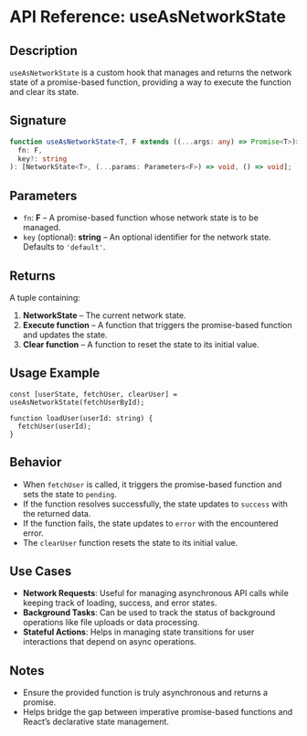 # API Reference: useAsNetworkState

## Description
`useAsNetworkState` is a custom hook that manages and returns the network state of a promise-based function, providing a way to execute the function and clear its state.

## Signature
```typescript
function useAsNetworkState<T, F extends ((...args: any) => Promise<T>)>(
  fn: F,
  key?: string
): [NetworkState<T>, (...params: Parameters<F>) => void, () => void];
```

## Parameters
- `fn`: **F** – A promise-based function whose network state is to be managed.
- `key` (optional): **string** – An optional identifier for the network state. Defaults to `'default'`.

## Returns
A tuple containing:
1. **NetworkState<T>** – The current network state.
2. **Execute function** – A function that triggers the promise-based function and updates the state.
3. **Clear function** – A function to reset the state to its initial value.

## Usage Example
```tsx
const [userState, fetchUser, clearUser] = useAsNetworkState(fetchUserById);

function loadUser(userId: string) {
  fetchUser(userId);
}
```

## Behavior
- When `fetchUser` is called, it triggers the promise-based function and sets the state to `pending`.
- If the function resolves successfully, the state updates to `success` with the returned data.
- If the function fails, the state updates to `error` with the encountered error.
- The `clearUser` function resets the state to its initial value.

## Use Cases
- **Network Requests**: Useful for managing asynchronous API calls while keeping track of loading, success, and error states.
- **Background Tasks**: Can be used to track the status of background operations like file uploads or data processing.
- **Stateful Actions**: Helps in managing state transitions for user interactions that depend on async operations.

## Notes
- Ensure the provided function is truly asynchronous and returns a promise.
- Helps bridge the gap between imperative promise-based functions and React’s declarative state management.

